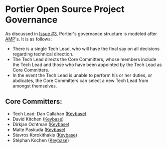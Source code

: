# Portier Open Source Project Governance

As discussed in [Issue #3](https://github.com/portier/portier.github.io/issues/3), Portier's governance structure is modeled after [AMP](https://github.com/ampproject/amphtml/blob/master/GOVERNANCE.md)'s. It is as follows:

* There is a single Tech Lead, who will have the final say on all decisions regarding technical direction.
* The Tech Lead directs the Core Committers, whose members include the Tech Lead and those who have been appointed by the Tech Lead as Core Committers.
* In the event the Tech Lead is unable to perform his or her duties, or abdicates, the Core Committers can select a new Tech Lead from amongst themselves.

## Core Committers:

* Tech Lead: Dan Callahan ([Keybase](https://keybase.io/callahad))
* David Kitchen ([Keybase](https://keybase.io/buro9))
* Dirkjan Ochtman ([Keybase](https://keybase.io/djc))
* Malte Paskuda ([Keybase](https://keybase.io/onli))
* Stavros Korokithakis ([Keybase](https://keybase.io/stavros))
* Stéphan Kochen ([Keybase](https://keybase.io/stephank))
